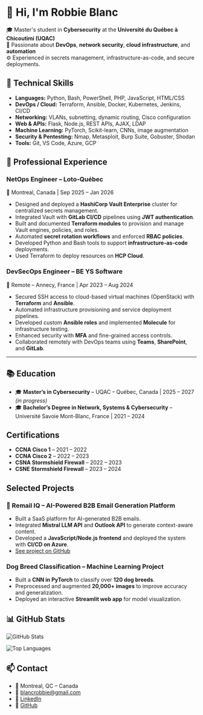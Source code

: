 # 👋 Hi, I'm Robbie Blanc

🎓 Master's student in **Cybersecurity** at the **Université du Québec à Chicoutimi (UQAC)**  
🔐 Passionate about **DevOps**, **network security**, **cloud infrastructure**, and **automation**  
⚙️ Experienced in secrets management, infrastructure-as-code, and secure deployments.

## 🧰 Technical Skills

- **Languages:** Python, Bash, PowerShell, PHP, JavaScript, HTML/CSS  
- **DevOps / Cloud:** Terraform, Ansible, Docker, Kubernetes, Jenkins, CI/CD  
- **Networking:** VLANs, subnetting, dynamic routing, Cisco configuration  
- **Web & APIs:** Flask, Node.js, REST APIs, AJAX, LDAP  
- **Machine Learning:** PyTorch, Scikit-learn, CNNs, image augmentation  
- **Security & Pentesting:** Nmap, Metasploit, Burp Suite, Gobuster, Shodan  
- **Tools:** Git, VS Code, Azure, GCP  

## 💼 Professional Experience

### NetOps Engineer – Loto-Québec  
📍 Montreal, Canada | Sep 2025 – Jan 2026  

- Designed and deployed a **HashiCorp Vault Enterprise** cluster for centralized secrets management.  
- Integrated Vault with **GitLab CI/CD** pipelines using **JWT authentication**.  
- Built and documented **Terraform modules** to provision and manage Vault engines, policies, and roles.  
- Automated **secret rotation workflows** and enforced **RBAC policies**.  
- Developed Python and Bash tools to support **infrastructure-as-code** deployments.  
- Used Terraform to deploy resources on **HCP Cloud**.

### DevSecOps Engineer – BE YS Software  
📍 Remote – Annecy, France | Apr 2023 – Aug 2024  

- Secured SSH access to cloud-based virtual machines (OpenStack) with **Terraform** and **Ansible**.  
- Automated infrastructure provisioning and service deployment pipelines.  
- Developed custom **Ansible roles** and implemented **Molecule** for infrastructure testing.  
- Enhanced security with **MFA** and fine-grained access controls.  
- Collaborated remotely with DevOps teams using **Teams**, **SharePoint**, and **GitLab**.

---

## 📚 Education

- 🎓 **Master’s in Cybersecurity** – UQAC – Québec, Canada | 2025 – 2027 *(in progress)*  
- 🎓 **Bachelor’s Degree in Network, Systems & Cybersecurity** – Université Savoie Mont-Blanc, France | 2021 – 2024  

## Certifications

- **CCNA Cisco 1** – 2021 – 2022  
- **CCNA Cisco 2** – 2022 – 2023  
- **CSNA Stormshield Firewall** – 2022 – 2023  
- **CSNE Stormshield Firewall** – 2023 – 2024  


## Selected Projects

### 📧 Remail IQ – AI-Powered B2B Email Generation Platform  
- Built a SaaS platform for AI-generated B2B emails.  
- Integrated **Mistral LLM API** and **Outlook API** to generate context-aware content.  
- Developed a **JavaScript/Node.js frontend** and deployed the system with **CI/CD on Azure**.  
- [See project on GitHub](https://github.com/macsborb)


### Dog Breed Classification – Machine Learning Project  
- Built a **CNN in PyTorch** to classify over **120 dog breeds**.  
- Preprocessed and augmented **20,000+ images** to improve accuracy and generalization.  
- Deployed an interactive **Streamlit web app** for model visualization.


## 📊 GitHub Stats

![GitHub Stats](https://github-readme-stats.vercel.app/api?username=macsborb&show_icons=true&theme=tokyonight)

![Top Languages](https://github-readme-stats.vercel.app/api/top-langs/?username=macsborb&layout=compact&theme=tokyonight)


## 📫 Contact

- 📍 Montreal, QC – Canada  
- 📧 [blancrobbie@gmail.com](mailto:blancrobbie@gmail.com)  
- 💼 [LinkedIn](https://www.linkedin.com/in/robbie-blanc-a37093228)  
- 🐙 [GitHub](https://github.com/macsborb)
